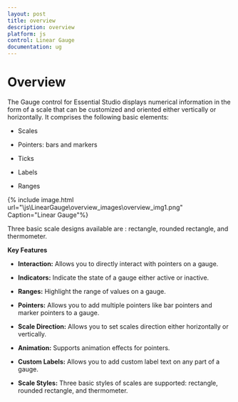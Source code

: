 ```yaml
---
layout: post
title: overview
description: overview
platform: js
control: Linear Gauge
documentation: ug
---
```


# Overview

The Gauge control for Essential Studio displays numerical information in the form of a scale that can be customized and oriented either vertically or horizontally. It comprises the following basic elements:

* Scales

* Pointers: bars and markers

* Ticks

* Labels

* Ranges



{% include image.html url="\js\LinearGauge\overview_images\overview_img1.png" Caption="Linear Gauge"%}

Three basic scale designs available are : rectangle, rounded rectangle, and thermometer.

**Key Features**

* **Interaction:** Allows you to directly interact with pointers on a gauge.

* **Indicators:** Indicate the state of a gauge either active or inactive.

* **Ranges:** Highlight the range of values on a gauge.

* **Pointers:** Allows you to add multiple pointers like bar pointers and marker pointers to a gauge.

* **Scale Direction:** Allows you to set scales direction either horizontally or vertically.

* **Animation:** Supports animation effects for pointers.

* **Custom Labels:** Allows you to add custom label text on any part of a gauge.

* **Scale Styles:** Three basic styles of scales are supported: rectangle, rounded rectangle, and thermometer.



